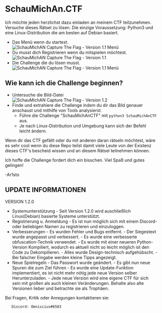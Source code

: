 # SchauMichAn.CTF
Ich möchte jeden herzlichst dazu einladen an meinem CTF teilzunehmen. Versuche dieses Rätsel zu lösen.
Die einzige Voraussetzung: Python3 und eine Linux-Distribution die am besten auf Debian basiert. 

- Das Menü wenn du startest.
![SchauMichAN Capture The Flag - Version 1.1 Menü](https://github.com/Ar1sto/SchauMichAn_CTF/blob/main/menu_SchauMichAnCTF.png)
- Du musst dich Registrieren wenn du mitspielen möchtest.
![SchauMichAN Capture The Flag - Version 1.1](https://github.com/Ar1sto/SchauMichAn_CTF/blob/main/registrierung_SchauMichAnCTF.png)
- Die Challenge die du lösen musst.
![SchauMichAN Capture The Flag - Version 1.1 Menü](https://github.com/Ar1sto/SchauMichAn_CTF/blob/main/SchauMichAnCTF.png)


## Wie kann ich die Challenge beginnen?
- Untersuche die Bild-Datei
![SchauMichAN Capture The Flag - Version 1.2](https://raw.githubusercontent.com/Ar1sto/SchauMichAn_CTF/main/SchauMichAnCTF1.2.0.png)
 - Finde und extrahiere die Challenge indem du dir das Bild genauer anschaust und mithilfe von Tools analysierst.
    - Führe die Challenge "SchauMichAnCTF" mit `python3 SchauMichAnCTF` aus.
    - Je nach Linux-Distribution und Umgebung kann sich der Befehl leicht ändern.
 

Wenn dir das CTF gefällt oder du mit anderen daran rätseln möchtest, wäre es sehr cool wenn du diese Repo teilst damit viele
Leute von der Existenz dieses CTF's bescheid wissen und an diesem Rätsel teilnehmen können.

Ich hoffe die Challenge fordert dich ein bisschen. Viel Spaß und gutes gelingen!

-Ar1sto

## UPDATE INFORMATIONEN

VERSION 1.2.0

- Systemunterstützung
       - Seit Version 1.2.0 wird auschließlich Linux(Debian) basierte Systeme unterstützt.  
- Registrierung u. Anmeldung
       - Es ist nun möglich sich mit einem Discord- oder beliebigen Namen zu registrieren und einzuloggen.
- Verbesserungen
       - Es wurden Fehler und Bugs entfernt.
       - Der Siegestext wurde angepasst und verbessert.
       - Es wurde eine verbesserte obfuscation-Technik verwendet.
       - Es wurde mit einer neueren Python-Version Kompiliert, wodurch es aktuell nicht so leicht möglich ist den Code zu Dekompilieren.
       - Alles wurde Design-technisch aufgehübscht.
       - Bei falscher Eingabe werden kleine Tipps angezeigt.
- Neue Spielregeln
       - Das Passwort wurde geändert.
       - Es gibt nun neue Spuren die zum Ziel führen
       - Es wurde eine Update-Funktion implementiert, es ist nicht mehr nötig jede neue Version selber Herunterzuladen.
       - Jede neue Version wird eine eigene CTF für sich sein mit großen als auch kleinen Veränderungen. Behalte also alte Versionen lieber und betrachte sie als Trophäen.

Bei Fragen, Kritik oder Anregungen kontaktieren sie: 

       Discord: Omniscius#6583 

